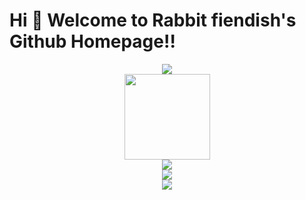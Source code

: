Hi 💖 Welcome to Rabbit fiendish's Github Homepage!!
===========================================
<div align="center"> <img src="https://github-profile-trophy.vercel.app/?username=caizilong2019" /> </div>



<div align="center"> <img height="137px" src="https://github-readme-stats.vercel.app/api?username=caizilong2019&hide_title=true&hide_border=true&show_icons=trueline_height=21&text_color=000&icon_color=000&bg_color=0,ea6161,ffc64d,fffc4d,52fa5a&theme=graywhite" /> </div>



<div align="center"> <img src="https://github-readme-stats.vercel.app/api/top-langs/?username=caizilong2019&hide_title=true&hide_border=true&layout=compact&langs_count=6&text_color=000&icon_color=fff&bg_color=0,52fa5a,4dfcff,c64dff&theme=graywhite" /> </div>



<div align="center"> <img src="https://visitor-badge.glitch.me/badge?page_id=caizilong2019" /> </div>



<div align="center"> <img src="https://github-readme-streak-stats.herokuapp.com/?user=caizilong2019" /> </div>
